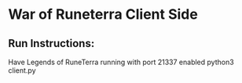 # War of Runeterra Client Side

## Run Instructions:
Have Legends of RuneTerra running with port 21337 enabled
python3 client.py

